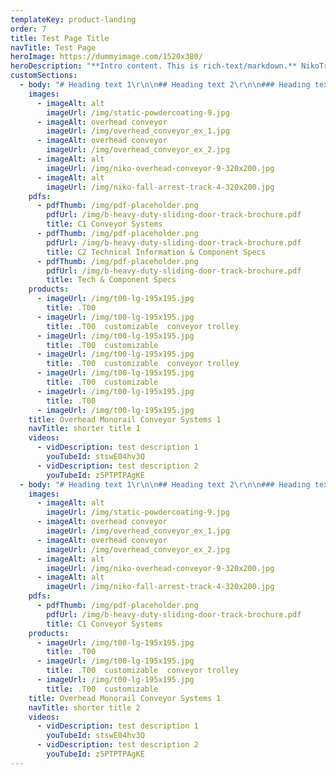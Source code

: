 ```yaml
---
templateKey: product-landing
order: 7
title: Test Page Title
navTitle: Test Page
heroImage: https://dummyimage.com/1520x380/
heroDescription: "**Intro content. This is rich-text/markdown.** NikoTrack is of cold rolled steel manufacture and supplied in standard 6 meter lengths in either plain, zinc plated, or stainless steel. Due to the design of the tapered sides this reduces the possibility of a build up of dust, thus assuring smooth running characteristics of the trolleys.\r\n\r\n* item 1\r\n* item 2"
customSections:
  - body: "# Heading text 1\r\n\n## Heading text 2\r\n\n### Heading text 3\r\n\n#### Heading text 4\r\n\n##### Heading text 5\r\n\n###### Heading text 6\r\n\nNikoTrack’s six profiles are immobile without their trolleys. **NikoTrack’s trolleys come in a variety of styles, all with different applications in mind**, most offered in every profile series, while some are specific to larger or smaller profiles.\r\n\r\n_The trolleys pictured below are designated with partial part numbers. Each trolleys full part number is always prefixed with a track profile number (21, 23, 24 etc.)_\r\n\n**TROLLEY SWL (Kg)**\r\n\r\nSERIES | 21 | 23 | 24 | 25 | 26 | 27\r\n--- | --- | --- | --- | --- | --- | ---\r\n2 Wheel | 10 | 20 | 40 | 100 | 200 | 400\r\n4 Wheel | 20 | 40 | 80 | 200 | 400 | 800\r\nFlight Bar | 40 | 80 | 160 | 400 | 800 | 1600"
    images:
      - imageAlt: alt
        imageUrl: /img/static-powdercoating-9.jpg
      - imageAlt: overhead conveyor
        imageUrl: /img/overhead_conveyor_ex_1.jpg
      - imageAlt: overhead conveyor
        imageUrl: /img/overhead_conveyor_ex_2.jpg
      - imageAlt: alt
        imageUrl: /img/niko-overhead-conveyor-9-320x200.jpg
      - imageAlt: alt
        imageUrl: /img/niko-fall-arrest-track-4-320x200.jpg
    pdfs:
      - pdfThumb: /img/pdf-placeholder.png
        pdfUrl: /img/b-heavy-duty-sliding-door-track-brochure.pdf
        title: C1 Conveyor Systems
      - pdfThumb: /img/pdf-placeholder.png
        pdfUrl: /img/b-heavy-duty-sliding-door-track-brochure.pdf
        title: C2 Technical Information & Component Specs
      - pdfThumb: /img/pdf-placeholder.png
        pdfUrl: /img/b-heavy-duty-sliding-door-track-brochure.pdf
        title: Tech & Component Specs
    products:
      - imageUrl: /img/t00-lg-195x195.jpg
        title: .T00
      - imageUrl: /img/t00-lg-195x195.jpg
        title: .T00  customizable  conveyor trolley
      - imageUrl: /img/t00-lg-195x195.jpg
        title: .T00  customizable
      - imageUrl: /img/t00-lg-195x195.jpg
        title: .T00  customizable  conveyor trolley
      - imageUrl: /img/t00-lg-195x195.jpg
        title: .T00  customizable
      - imageUrl: /img/t00-lg-195x195.jpg
        title: .T00
      - imageUrl: /img/t00-lg-195x195.jpg
    title: Overhead Monorail Conveyor Systems 1
    navTitle: shorter title 1
    videos:
      - vidDescription: test description 1
        youTubeId: stswE04hv3Q
      - vidDescription: test description 2
        youTubeId: z5PTPTPAgKE
  - body: "# Heading text 1\r\n\n## Heading text 2\r\n\n### Heading text 3\r\n\n#### Heading text 4\r\n\n##### Heading text 5\r\n\n###### Heading text 6\r\n\nNikoTrack’s six profiles are immobile without their trolleys. **NikoTrack’s trolleys come in a variety of styles, all with different applications in mind**, most offered in every profile series, while some are specific to larger or smaller profiles.\r\n\r\n_The trolleys pictured below are designated with partial part numbers. Each trolleys full part number is always prefixed with a track profile number (21, 23, 24 etc.)_\r\n\n**TROLLEY SWL (Kg)**\r\n\r\nSERIES | 21 | 23 | 24 | 25 | 26 | 27\r\n--- | --- | --- | --- | --- | --- | ---\r\n2 Wheel | 10 | 20 | 40 | 100 | 200 | 400\r\n4 Wheel | 20 | 40 | 80 | 200 | 400 | 800\r\nFlight Bar | 40 | 80 | 160 | 400 | 800 | 1600"
    images:
      - imageAlt: alt
        imageUrl: /img/static-powdercoating-9.jpg
      - imageAlt: overhead conveyor
        imageUrl: /img/overhead_conveyor_ex_1.jpg
      - imageAlt: overhead conveyor
        imageUrl: /img/overhead_conveyor_ex_2.jpg
      - imageAlt: alt
        imageUrl: /img/niko-overhead-conveyor-9-320x200.jpg
      - imageAlt: alt
        imageUrl: /img/niko-fall-arrest-track-4-320x200.jpg
    pdfs:
      - pdfThumb: /img/pdf-placeholder.png
        pdfUrl: /img/b-heavy-duty-sliding-door-track-brochure.pdf
        title: C1 Conveyor Systems
    products:
      - imageUrl: /img/t00-lg-195x195.jpg
        title: .T00
      - imageUrl: /img/t00-lg-195x195.jpg
        title: .T00  customizable  conveyor trolley
      - imageUrl: /img/t00-lg-195x195.jpg
        title: .T00  customizable
    title: Overhead Monorail Conveyor Systems 1
    navTitle: shorter title 2
    videos:
      - vidDescription: test description 1
        youTubeId: stswE04hv3Q
      - vidDescription: test description 2
        youTubeId: z5PTPTPAgKE
---
```

